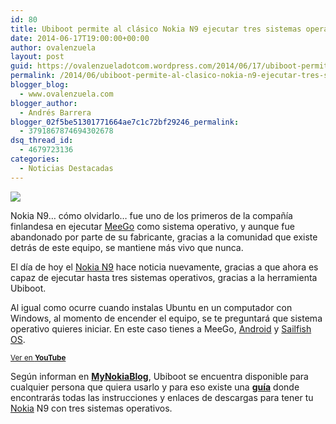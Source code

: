 ```yaml
---
id: 80
title: Ubiboot permite al clásico Nokia N9 ejecutar tres sistemas operativos
date: 2014-06-17T19:00:00+00:00
author: ovalenzuela
layout: post
guid: https://ovalenzueladotcom.wordpress.com/2014/06/17/ubiboot-permite-al-clasico-nokia-n9-ejecutar-tres-sistemas-operativos
permalink: /2014/06/ubiboot-permite-al-clasico-nokia-n9-ejecutar-tres-sistemas-operativos.html
blogger_blog:
  - www.ovalenzuela.com
blogger_author:
  - Andrés Barrera
blogger_02f5be51301771664ae7c1c72bf29246_permalink:
  - 3791867874694302678
dsq_thread_id:
  - 4679723136
categories:
  - Noticias Destacadas
---
```

![](http://static.betazeta.com/www.wayerless.com/up/2014/06/NOKIA-N9-WAYERLESS-660x350.jpg)

Nokia N9&#8230; cómo olvidarlo&#8230; fue uno de los primeros de la compañía finlandesa en ejecutar <a href="http://www.wayerless.com/tag/meego" target="_blank">MeeGo</a> como sistema operativo, y aunque fue abandonado por parte de su fabricante, gracias a la comunidad que existe detrás de este equipo, se mantiene más vivo que nunca.

El día de hoy el <a href="http://www.wayerless.com/tag/nokia-n9" target="_blank">Nokia N9</a> hace noticia nuevamente, gracias a que ahora es capaz de ejecutar hasta tres sistemas operativos, gracias a la herramienta Ubiboot.

Al igual como ocurre cuando instalas Ubuntu en un computador con Windows, al momento de encender el equipo, se te preguntará que sistema operativo quieres iniciar. En este caso tienes a MeeGo, <a href="http://www.wayerless.com/tag/android" target="_blank">Android</a> y <a href="http://www.wayerless.com/tag/sailfish-os" target="_blank">Sailfish OS</a>.</p> 

<div>
</div>

<small><a href="https://www.youtube.com/watch?v=dv6XLCoTNp8" target="_blank">Ver en <strong>YouTube</strong></a></small> 

Según informan en **<a href="http://mynokiablog.com/2014/06/15/video-nokia-n9-triple-boot-with-ubiboot-meego-android-jolla-sailfish-os/" target="_blank">MyNokiaBlog</a>**, Ubiboot se encuentra disponible para cualquier persona que quiera usarlo y para eso existe una <a href="http://wiki.maemo.org/Ubiboot" target="_blank"><strong>guía</strong></a> donde encontrarás todas las instrucciones y enlaces de descargas para tener tu <a href="http://www.wayerless.com/tag/nokia" target="_blank">Nokia</a> N9 con tres sistemas operativos.

<img width="1" height="1" src="http://wayerless.feedsportal.com/c/32750/f/517014/s/3b9ae3a1/sc/28/mf.gif" border="0" />  
<img src="http://feeds.feedburner.com/~r/Wayerless/~4/Qov0oMayJkM" height="1" width="1" />